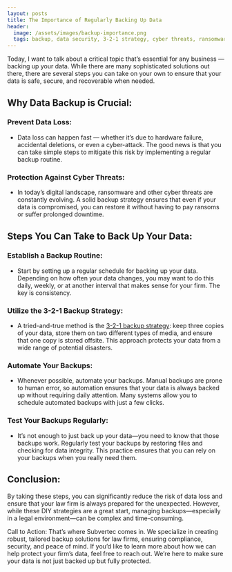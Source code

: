 ```yaml
---
layout: posts
title: The Importance of Regularly Backing Up Data
header:
  image: /assets/images/backup-importance.png
  tags: backup, data security, 3-2-1 strategy, cyber threats, ransomware protection, data loss prevention, automated backups, backup testing, law firm IT, legal industry, cybersecurity, data protection
---
```

Today, I want to talk about a critical topic that’s essential for any business — backing up your data. While there are many sophisticated solutions out there, there are several steps you can take on your own to ensure that your data is safe, secure, and recoverable when needed.

## Why Data Backup is Crucial:
### Prevent Data Loss:

- Data loss can happen fast — whether it’s due to hardware failure, accidental deletions, or even a cyber-attack. The good news is that you can take simple steps to mitigate this risk by implementing a regular backup routine.
### Protection Against Cyber Threats:

- In today’s digital landscape, ransomware and other cyber threats are constantly evolving. A solid backup strategy ensures that even if your data is compromised, you can restore it without having to pay ransoms or suffer prolonged downtime.
## Steps You Can Take to Back Up Your Data:
### Establish a Backup Routine:

- Start by setting up a regular schedule for backing up your data. Depending on how often your data changes, you may want to do this daily, weekly, or at another interval that makes sense for your firm. The key is consistency.
### Utilize the 3-2-1 Backup Strategy:

- A tried-and-true method is the [3-2-1 backup strategy](/posts/2024-08-26/3-2-1-backups): keep three copies of your data, store them on two different types of media, and ensure that one copy is stored offsite. This approach protects your data from a wide range of potential disasters.
### Automate Your Backups:

- Whenever possible, automate your backups. Manual backups are prone to human error, so automation ensures that your data is always backed up without requiring daily attention. Many systems allow you to schedule automated backups with just a few clicks.
### Test Your Backups Regularly:

- It’s not enough to just back up your data—you need to know that those backups work. Regularly test your backups by restoring files and checking for data integrity. This practice ensures that you can rely on your backups when you really need them.
## Conclusion:
By taking these steps, you can significantly reduce the risk of data loss and ensure that your law firm is always prepared for the unexpected. However, while these DIY strategies are a great start, managing backups—especially in a legal environment—can be complex and time-consuming.

Call to Action:
That’s where Subvertec comes in. We specialize in creating robust, tailored backup solutions for law firms, ensuring compliance, security, and peace of mind. If you’d like to learn more about how we can help protect your firm’s data, feel free to reach out. We’re here to make sure your data is not just backed up but fully protected.
